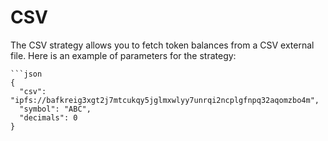 # CSV

The CSV strategy allows you to fetch token balances from a CSV external file. Here is an example of parameters for the strategy:

```csv
```json
{
  "csv": "ipfs://bafkreig3xgt2j7mtcukqy5jglmxwlyy7unrqi2ncplgfnpq32aqomzbo4m",
  "symbol": "ABC",
  "decimals": 0
}
```
